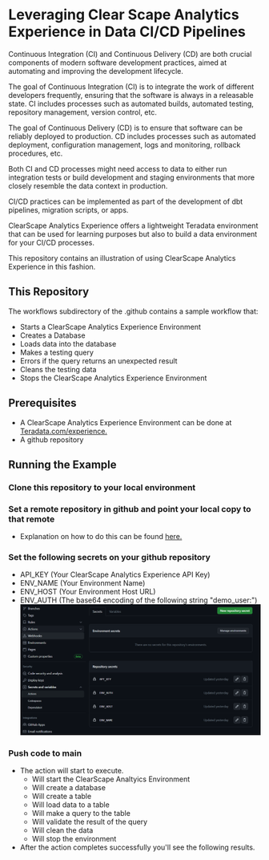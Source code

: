 # Leveraging Clear Scape Analytics Experience in Data CI/CD Pipelines

Continuous Integration (CI) and Continuous Delivery (CD) are both crucial components of modern software development practices, aimed at automating and improving the development lifecycle.

The goal of Continuous Integration (CI) is to integrate the work of different developers frequently, ensuring that the software is always in a releasable state. CI includes processes such as automated builds, automated testing, repository management, version control, etc.

The goal of Continuous Delivery (CD) is to ensure that software can be reliably deployed to production. CD includes processes such as automated deployment, configuration management, logs and monitoring, rollback procedures, etc.

Both CI and CD processes might need access to data to either run integration tests or build development and staging environments that more closely resemble the data context in production.

CI/CD practices can be implemented as part of the development of dbt pipelines, migration scripts, or apps.

ClearScape Analytics Experience offers a lightweight Teradata environment that can be used for learning purposes but also to build a data environment for your CI/CD processes.

This repository contains an illustration of using ClearScape Analytics Experience in this fashion.

## This Repository

The workflows subdirectory of the .github contains a sample workflow that:

- Starts a ClearScape Analytics Experience Environment
- Creates a Database
- Loads data into the database
- Makes a testing query
- Errors if the query returns an unexpected result
- Cleans the testing data
- Stops the ClearScape Analytics Experience Environment

## Prerequisites
- A ClearScape Analytics Experience Environment can be done at [Teradata.com/experience.](https://www.teradata.com/Getting-Started/Demos/ClearScape-Analytics?utm_source=github&utm_medium=referral&utm_campaign=gbl-devrel-internal&utm_content=demo)
- A github repository

## Running the Example
### Clone this repository to your local environment
### Set a remote repository in github and point your local copy to that remote
- Explanation on how to do this can be found [here.](https://docs.github.com/en/get-started/getting-started-with-git/managing-remote-repositories)
### Set the following secrets on your github repository
- API_KEY (Your ClearScape Analytics Experience API Key)
- ENV_NAME (Your Environment Name)
- ENV_HOST (Your Environment Host URL)
- ENV_AUTH (The base64 encoding of the following string "demo_user:<your environment password>")
![Example of setting the environment secrets](/etc/ENV_Setting.PNG)

### Push code to main

- The action will start to execute.
    - Will start the ClearScape Analtyics Environment
    - Will create a database
    - Will create a table
    - Will load data to a table
    - Will make a query to the table
    - Will validate the result of the query
    - Will clean the data
    - Will stop the environment
- After the action completes successfully you'll see the following results.
